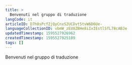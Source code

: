 ```yaml
---
title: >
  Benvenuti nel gruppo di traduzione
langCode: it
articleID: D7h0sPcfZjQyCnxS2UCDvt5tvW6D6Ue-
languageCollectionID: vbmW_zEU8ZBHe8iIxIEstlSfL78cABJe
updatedTimestamp: 1595527926962
createdTimestamp: 1595527925189
tags: []
---
```


Benvenuti nel gruppo di traduzione